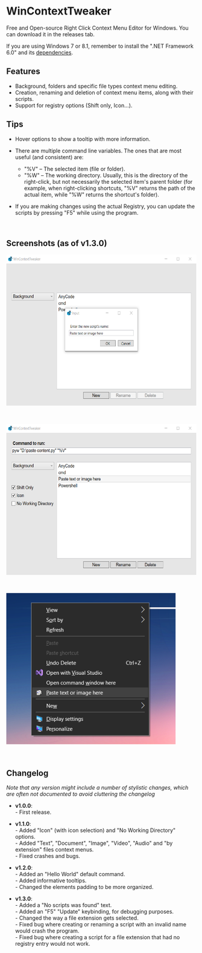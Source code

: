 # WinContextTweaker
Free and Open-source Right Click Context Menu Editor for Windows.
You can download it in the releases tab.

If you are using Windows 7 or 8.1, remember to install the ".NET Framework 6.0" and its [dependencies](https://learn.microsoft.com/en-us/dotnet/core/install/windows?tabs=net60#additional-deps).

## Features
- Background, folders and specific file types context menu editing.
- Creation, renaming and deletion of context menu items, along with their scripts.
- Support for registry options (Shift only, Icon...).

## Tips
- Hover options to show a tooltip with more information.

- There are multiple command line variables. The ones that are most useful (and consistent) are:
  - "%V" – The selected item (file or folder).
  - "%W" – The working directory. Usually, this is the directory of the right-click, but not necessarily the selected item's parent folder (for example, when right-clicking shortcuts, "%V" returns the path of the actual item, while "%W" returns the shortcut's folder).

- If you are making changes using the actual Registry, you can update the scripts by pressing "F5" while using the program.

&nbsp;
## Screenshots (as of v1.3.0)
<img src="assets/screenshot1.png" alt="Script Creation" height="400"/>

&nbsp;

<img src="assets/screenshot2.png" alt="Script Editing" height="400"/>

&nbsp;

<img src="assets/screenshot3.png" alt="Results" height="400"/>

&nbsp;
## Changelog
_Note that any version might include a number of stylistic changes, which are often not documented to avoid cluttering the changelog_

- **v1.0.0**:
<br>- First release.

- **v1.1.0**:
<br>- Added "Icon" (with icon selection) and "No Working Directory" options.
<br>- Added "Text", "Document", "Image", "Video", "Audio" and "by extension" files context menus.
<br>- Fixed crashes and bugs.

- **v1.2.0**:
<br>- Added an "Hello World" default command.
<br>- Added informative tooltips.
<br>- Changed the elements padding to be more organized.

- **v1.3.0**:
<br>- Added a "No scripts was found" text.
<br>- Added an "F5" "Update" keybinding, for debugging purposes.
<br>- Changed the way a file extension gets selected.
<br>- Fixed bug where creating or renaming a script with an invalid name would crash the program.
<br>- Fixed bug where creating a script for a file extension that had no registry entry would not work.